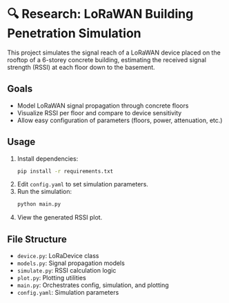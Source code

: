 # 🔍 Research: LoRaWAN Building Penetration Simulation

This project simulates the signal reach of a LoRaWAN device placed on the rooftop of a 6-storey concrete building, estimating the received signal strength (RSSI) at each floor down to the basement.

## Goals
- Model LoRaWAN signal propagation through concrete floors
- Visualize RSSI per floor and compare to device sensitivity
- Allow easy configuration of parameters (floors, power, attenuation, etc.)

## Usage
1. Install dependencies:
   ```bash
   pip install -r requirements.txt
   ```
2. Edit `config.yaml` to set simulation parameters.
3. Run the simulation:
   ```bash
   python main.py
   ```
4. View the generated RSSI plot.

## File Structure
- `device.py`: LoRaDevice class
- `models.py`: Signal propagation models
- `simulate.py`: RSSI calculation logic
- `plot.py`: Plotting utilities
- `main.py`: Orchestrates config, simulation, and plotting
- `config.yaml`: Simulation parameters
